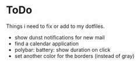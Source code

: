 # ToDo
Things i need to fix or add to my dotfiles. <br />

* show dunst notifications for new mail
* find a calendar application
* polybar: battery: show duration on click
* set another color for the borders (instead of gray)

